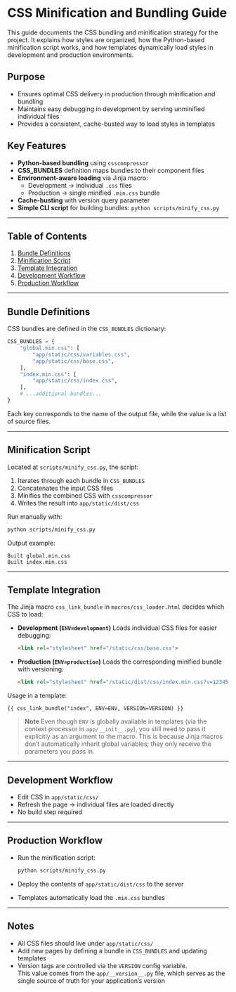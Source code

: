 # CSS Minification and Bundling Guide

This guide documents the CSS bundling and minification strategy for the project.
It explains how styles are organized, how the Python-based minification script works,
and how templates dynamically load styles in development and production environments.

## Purpose
- Ensures optimal CSS delivery in production through minification and bundling
- Maintains easy debugging in development by serving unminified individual files
- Provides a consistent, cache-busted way to load styles in templates

## Key Features
- **Python-based bundling** using `csscompressor`
- **CSS_BUNDLES** definition maps bundles to their component files
- **Environment-aware loading** via Jinja macro:
  - Development → individual `.css` files
  - Production → single minified `.min.css` bundle
- **Cache-busting** with version query parameter
- **Simple CLI script** for building bundles: `python scripts/minify_css.py`

---

## Table of Contents
1. [Bundle Definitions](#bundle-definitions)
2. [Minification Script](#minification-script)
3. [Template Integration](#template-integration)
4. [Development Workflow](#development-workflow)
5. [Production Workflow](#production-workflow)

---

## Bundle Definitions

CSS bundles are defined in the `CSS_BUNDLES` dictionary:

```python
CSS_BUNDLES = {
    "global.min.css": [
        "app/static/css/variables.css",
        "app/static/css/base.css",
    ],
    "index.min.css": [
        "app/static/css/index.css",
    ],
    # ...additional bundles...
}
````

Each key corresponds to the name of the output file, while the value is a list of source files.

---

## Minification Script

Located at `scripts/minify_css.py`, the script:

1. Iterates through each bundle in `CSS_BUNDLES`
2. Concatenates the input CSS files
3. Minifies the combined CSS with `csscompressor`
4. Writes the result into `app/static/dist/css`

Run manually with:

```bash
python scripts/minify_css.py
```

Output example:

```
Built global.min.css
Built index.min.css
```

---

## Template Integration

The Jinja macro `css_link_bundle` in `macros/css_loader.html` decides which CSS to load:

* **Development (`ENV=development`)**
  Loads individual CSS files for easier debugging:

  ```html
  <link rel="stylesheet" href="/static/css/base.css">
  ```

* **Production (`ENV=production`)**
  Loads the corresponding minified bundle with versioning:

  ```html
  <link rel="stylesheet" href="/static/dist/css/index.min.css?v=12345">
  ```

Usage in a template:

```jinja
{{ css_link_bundle("index", ENV=ENV, VERSION=VERSION) }}
```

> **Note**
> Even though `ENV` is globally available in templates (via the context processor in `app/__init__.py`), you still need to pass it explicitly as an argument to the macro.
> This is because Jinja macros don’t automatically inherit global variables; they only receive the parameters you pass in.

---

## Development Workflow

* Edit CSS in `app/static/css/`
* Refresh the page → individual files are loaded directly
* No build step required

---

## Production Workflow

* Run the minification script:

  ```bash
  python scripts/minify_css.py
  ```
* Deploy the contents of `app/static/dist/css` to the server
* Templates automatically load the `.min.css` bundles

---

## Notes

* All CSS files should live under `app/static/css/`
* Add new pages by defining a bundle in `CSS_BUNDLES` and updating templates
* Version tags are controlled via the `VERSION` config variable.  
  This value comes from the `app/__version__.py` file, which serves as the single source of truth for your application’s version